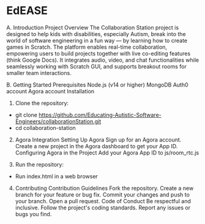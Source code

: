 # EdEASE


A. Introduction
Project Overview
The Collaboration Station project is designed to help kids with disabilities, especially Autism, break into the world of software engineering in a fun way — by learning how to create games in Scratch.
The platform enables real-time collaboration, empowering users to build projects together with live co-editing features (think Google Docs).
It integrates audio, video, and chat functionalities while seamlessly working with Scratch GUI, and supports breakout rooms for smaller team interactions.

B. Getting Started
Prerequisites
Node.js (v14 or higher)
MongoDB
Auth0 account
Agora account
Installation

1. Clone the repository:

* git clone https://github.com/Educating-Autistic-Software-Engineers/collaborationStation.git
* cd collaboration-station

2. Agora Integration
Setting Up Agora
Sign up for an Agora account.
Create a new project in the Agora dashboard to get your App ID.
Configuring Agora in the Project
Add your Agora App ID to js/room_rtc.js

3. Run the repository:

* Run index.html in a web browser

4. Contributing
Contribution Guidelines
Fork the repository.
Create a new branch for your feature or bug fix.
Commit your changes and push to your branch.
Open a pull request.
Code of Conduct
Be respectful and inclusive.
Follow the project's coding standards.
Report any issues or bugs you find.

